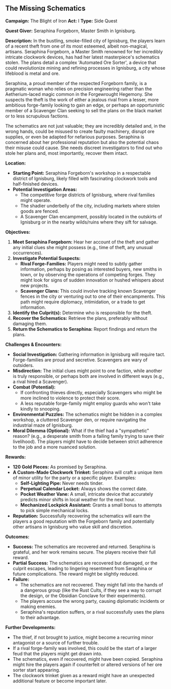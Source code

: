 ## The Missing Schematics
**Campaign:** The Blight of Iron
**Act:** I
**Type:** Side Quest

**Quest Giver:** Seraphina Forgeborn, Master Smith in Ignisburg.

**Description:**
In the bustling, smoke-filled city of Ignisburg, the players learn of a recent theft from one of its most esteemed, albeit non-magical, artisans. Seraphina Forgeborn, a Master Smith renowned for her incredibly intricate clockwork devices, has had her latest masterpiece's schematics stolen. The plans detail a complex 'Automated Ore Sorter', a device that could revolutionize mining and refining processes in Ignisburg, a city whose lifeblood is metal and ore.

Seraphina, a proud member of the respected Forgeborn family, is a pragmatic woman who relies on precision engineering rather than the Aetherium-laced magic common in the Forgewrought Hegemony. She suspects the theft is the work of either a jealous rival from a lesser, more ambitious forge-family looking to gain an edge, or perhaps an opportunistic member of a Scavenger Clan seeking to sell the plans on the black market or to less scrupulous factions.

The schematics are not just valuable; they are incredibly detailed and, in the wrong hands, could be misused to create faulty machinery, disrupt ore supplies, or even be adapted for nefarious purposes. Seraphina is concerned about her professional reputation but also the potential chaos their misuse could cause. She needs discreet investigators to find out who stole her plans and, most importantly, recover them intact.

**Location:**
*   **Starting Point:** Seraphina Forgeborn's workshop in a respectable district of Ignisburg, likely filled with fascinating clockwork tools and half-finished devices.
*   **Potential Investigation Areas:**
    *   The competitive forge districts of Ignisburg, where rival families might operate.
    *   The shadier underbelly of the city, including markets where stolen goods are fenced.
    *   A Scavenger Clan encampment, possibly located in the outskirts of Ignisburg or in the nearby wilds/ruins where they sift for salvage.

**Objectives:**

1.  **Meet Seraphina Forgeborn:** Hear her account of the theft and gather any initial clues she might possess (e.g., time of theft, any unusual occurrences).
2.  **Investigate Potential Suspects:**
    *   **Rival Forge-Families:** Players might need to subtly gather information, perhaps by posing as interested buyers, new smiths in town, or by observing the operations of competing forges. They might look for signs of sudden innovation or hushed whispers about new projects.
    *   **Scavenger Clans:** This could involve tracking known Scavenger fences in the city or venturing out to one of their encampments. This path might require diplomacy, intimidation, or a trade to get information.
3.  **Identify the Culprit(s):** Determine who is responsible for the theft.
4.  **Recover the Schematics:** Retrieve the plans, preferably without damaging them.
5.  **Return the Schematics to Seraphina:** Report findings and return the plans.

**Challenges & Encounters:**

*   **Social Investigation:** Gathering information in Ignisburg will require tact. Forge-families are proud and secretive. Scavengers are wary of outsiders.
*   **Misdirection:** The initial clues might point to one faction, while another is truly responsible, or perhaps both are involved in different ways (e.g., a rival hired a Scavenger).
*   **Combat (Potential):**
    *   If confronting thieves directly, especially Scavengers who might be more inclined to violence to protect their score.
    *   A less reputable forge-family might employ guards who won't take kindly to snooping.
*   **Environmental Puzzles:** The schematics might be hidden in a complex workshop, a cluttered Scavenger den, or require navigating the industrial maze of Ignisburg.
*   **Moral Dilemma (Optional):** What if the thief had a "sympathetic" reason? (e.g., a desperate smith from a failing family trying to save their livelihood). The players might have to decide between strict adherence to the job and a more nuanced solution.

**Rewards:**

*   **120 Gold Pieces:** As promised by Seraphina.
*   **A Custom-Made Clockwork Trinket:** Seraphina will craft a unique item of minor utility for the party or a specific player. Examples:
    *   **Self-Lighting Pipe:** Never needs tinder.
    *   **Perpetual Calendar Locket:** Always shows the correct date.
    *   **Pocket Weather Vane:** A small, intricate device that accurately predicts minor shifts in local weather for the next hour.
    *   **Mechanized Lockpick Assistant:** Grants a small bonus to attempts to pick simple mechanical locks.
*   **Reputation:** Successfully recovering the schematics will earn the players a good reputation with the Forgeborn family and potentially other artisans in Ignisburg who value skill and discretion.

**Outcomes:**

*   **Success:** The schematics are recovered and returned. Seraphina is grateful, and her work remains secure. The players receive their full reward.
*   **Partial Success:** The schematics are recovered but damaged, or the culprit escapes, leading to lingering resentment from Seraphina or future complications. The reward might be slightly reduced.
*   **Failure:**
    *   The schematics are not recovered. They might fall into the hands of a dangerous group (like the Rust Cults, if they see a way to corrupt the design, or the Obsidian Conclave for their experiments).
    *   The players accuse the wrong party, causing diplomatic incidents or making enemies.
    *   Seraphina's reputation suffers, or a rival successfully uses the plans to their advantage.

**Further Developments:**

*   The thief, if not brought to justice, might become a recurring minor antagonist or a source of further trouble.
*   If a rival forge-family was involved, this could be the start of a larger feud that the players might get drawn into.
*   The schematics, even if recovered, might have been copied. Seraphina might hire the players again if counterfeit or altered versions of her ore sorter start appearing.
*   The clockwork trinket given as a reward might have an unexpected additional feature or become important later.
